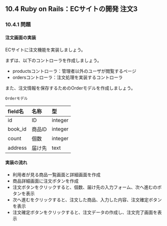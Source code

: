 ## 10.4 Ruby on Rails：ECサイトの開発 注文3

### 10.4.1 問題

#### 注文画面の実装

ECサイトに注文機能を実装しましょう。

まずは、以下のコントローラを作成しましょう。

- productsコントローラ：管理者以外のユーザが閲覧するページ
- ordersコントローラ：注文処理を実装するコントローラ

また、注文情報を保存するためのOrderモデルを作成しましょう。

`Orderモデル`

|field名|名称|型|
|:--|:--|:--|
|id|ID|integer|
|book_id|商品ID|integer|
|count|個数|integer|
|address|届け先|text|

#### 実装の流れ

- 利用者が見る商品一覧画面と詳細画面を作成
- 商品詳細画面に注文ボタンを作成
- 注文ボタンをクリックすると、個数、届け先の入力フォーム、次へ進むのボタンを表示
- 次へ進むをクリックすると、注文した商品、入力した内容、注文確定ボタンを表示
- 注文確定ボタンをクリックすると、注文データの作成し、注文完了画面を表示
